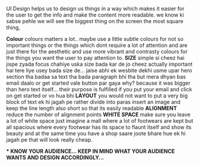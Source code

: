 UI Design helps us to design us things in a way which makes it easier for the user to get the info and make the content more readable.
we know ki sabse pehle we will see the biggest thing on the screen the most square thing,

**Colour**
colours matters a lot.. maybe use a little subtle colours for not so important things or the things which dont require a lot of attention and are just there for the aesthetic and use more vibrant and contrasty colours for the things you want the user to pay attention to.
**SIZE**
simple si cheez hai jispe zyada focus chahiye uska size bada kar de
jo cheez actually important hai tere liye usey bada size de... jaise abhi ek wesbite dekhi usme upar hero section tha badaa sa text tha bada paragraph bhi tha but mera dhyan bas email daalo or get started vale button par gaya why? because it was bigger than hero text itself... their purpose is fulfilled if you put your email and click on get started or vo hua bhi
**LAYOUT**
you would not want to put a very big block of text ek hi jagah pe rather divide into paras insert an image and keep the line length also short so that its easily readable
**ALIGNMENT**
reduce the number of alignment points
**WHITE SPACE**
make sure you leave a lot of white space
just imagine a mall where a lot of footwears are kept but all spacious where every footwear has its space to flaunt itself and show its beauty and at the same time you have a shop saare joote bhare hue ek hi jagah pe that will look really cheap.

**\* KNOW YOUR AUDIENCE... KEEP IN MIND WHAT YOUR AUDIENCE WANTS AND DESIGN ACCORDINGLY...**
